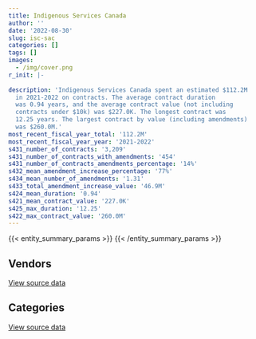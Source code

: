 ```yaml
---
title: Indigenous Services Canada
author: ''
date: '2022-08-30'
slug: isc-sac
categories: []
tags: []
images:
  - /img/cover.png
r_init: |-
  
description: 'Indigenous Services Canada spent an estimated $112.2M
  in 2021-2022 on contracts. The average contract duration
  was 0.94 years, and the average contract value (not including
  contracts under $10k) was $227.0K. The longest contract was
  12.25 years. The largest contract by value (including amendments)
  was $260.0M.'
most_recent_fiscal_year_total: '112.2M'
most_recent_fiscal_year_year: '2021-2022'
s431_number_of_contracts: '3,209'
s431_number_of_contracts_with_amendments: '454'
s431_number_of_contracts_amendments_percentage: '14%'
s432_mean_amendment_increase_percentage: '77%'
s434_mean_number_of_amendments: '1.31'
s433_total_amendment_increase_value: '46.9M'
s424_mean_duration: '0.94'
s421_mean_contract_value: '227.0K'
s425_max_duration: '12.25'
s422_max_contract_value: '260.0M'
---
```


<script src="/rmarkdown-libs/htmlwidgets/htmlwidgets.js"></script>
<link href="/rmarkdown-libs/datatables-css/datatables-crosstalk.css" rel="stylesheet" />
<script src="/rmarkdown-libs/datatables-binding/datatables.js"></script>
<script src="/rmarkdown-libs/jquery/jquery-3.6.0.min.js"></script>
<link href="/rmarkdown-libs/dt-core-bootstrap/css/dataTables.bootstrap.min.css" rel="stylesheet" />
<link href="/rmarkdown-libs/dt-core-bootstrap/css/dataTables.bootstrap.extra.css" rel="stylesheet" />
<script src="/rmarkdown-libs/dt-core-bootstrap/js/jquery.dataTables.min.js"></script>
<script src="/rmarkdown-libs/dt-core-bootstrap/js/dataTables.bootstrap.min.js"></script>
<link href="/rmarkdown-libs/crosstalk/css/crosstalk.min.css" rel="stylesheet" />
<script src="/rmarkdown-libs/crosstalk/js/crosstalk.min.js"></script>
<script src="/rmarkdown-libs/htmlwidgets/htmlwidgets.js"></script>
<link href="/rmarkdown-libs/datatables-css/datatables-crosstalk.css" rel="stylesheet" />
<script src="/rmarkdown-libs/datatables-binding/datatables.js"></script>
<script src="/rmarkdown-libs/jquery/jquery-3.6.0.min.js"></script>
<link href="/rmarkdown-libs/dt-core-bootstrap/css/dataTables.bootstrap.min.css" rel="stylesheet" />
<link href="/rmarkdown-libs/dt-core-bootstrap/css/dataTables.bootstrap.extra.css" rel="stylesheet" />
<script src="/rmarkdown-libs/dt-core-bootstrap/js/jquery.dataTables.min.js"></script>
<script src="/rmarkdown-libs/dt-core-bootstrap/js/dataTables.bootstrap.min.js"></script>
<link href="/rmarkdown-libs/crosstalk/css/crosstalk.min.css" rel="stylesheet" />
<script src="/rmarkdown-libs/crosstalk/js/crosstalk.min.js"></script>

{{< entity_summary_params >}}
{{< /entity_summary_params >}}

## Vendors

<div id="htmlwidget-1" style="width:100%;height:auto;" class="datatables html-widget"></div>
<script type="application/json" data-for="htmlwidget-1">{"x":{"style":"bootstrap","filter":"none","vertical":false,"data":[["<a href=\"/vendors/4_office_automation/\">4 OFFICE AUTOMATION<\/a>","<a href=\"/vendors/abbott/\">ABBOTT<\/a>","<a href=\"/vendors/acklands_grainger/\">ACKLANDS GRAINGER<\/a>","<a href=\"/vendors/acosys_consulting_services/\">ACOSYS CONSULTING SERVICES<\/a>","<a href=\"/vendors/adapt_pharma_canada/\">ADAPT PHARMA CANADA<\/a>","<a href=\"/vendors/adga_group/\">ADGA GROUP<\/a>","<a href=\"/vendors/advanced_business_interiors/\">ADVANCED BUSINESS INTERIORS<\/a>","<a href=\"/vendors/advanced_chippewa_technologies/\">ADVANCED CHIPPEWA TECHNOLOGIES<\/a>","<a href=\"/vendors/advanced_paramedic/\">ADVANCED PARAMEDIC<\/a>","<a href=\"/vendors/als_canada/\">ALS CANADA<\/a>","<a href=\"/vendors/altis_human_resources/\">ALTIS HUMAN RESOURCES<\/a>","<a href=\"/vendors/amdocs/\">AMDOCS<\/a>","<a href=\"/vendors/applied_electonics/\">APPLIED ELECTONICS<\/a>","<a href=\"/vendors/arcadis_canada/\">ARCADIS CANADA<\/a>","<a href=\"/vendors/ari_financial_services/\">ARI FINANCIAL SERVICES<\/a>","<a href=\"/vendors/artemp_personnel_services/\">ARTEMP PERSONNEL SERVICES<\/a>","<a href=\"/vendors/asokan_business_interiors/\">ASOKAN BUSINESS INTERIORS<\/a>","<a href=\"/vendors/avi_spl_canada/\">AVI SPL CANADA<\/a>","<a href=\"/vendors/baxter/\">BAXTER<\/a>","<a href=\"/vendors/bayshore_healthcare/\">BAYSHORE HEALTHCARE<\/a>","<a href=\"/vendors/bdo_canada/\">BDO CANADA<\/a>","<a href=\"/vendors/bell_canada/\">BELL CANADA<\/a>","<a href=\"/vendors/biomerieux_canada/\">BIOMERIEUX CANADA<\/a>","<a href=\"/vendors/bmc_software_canada/\">BMC SOFTWARE CANADA<\/a>","<a href=\"/vendors/boehm_hotel/\">BOEHM HOTEL<\/a>","<a href=\"/vendors/bureau_veritas/\">BUREAU VERITAS<\/a>","<a href=\"/vendors/calian/\">CALIAN<\/a>","<a href=\"/vendors/canada_post/\">CANADA POST<\/a>","<a href=\"/vendors/canadian_bank_note_company/\">CANADIAN BANK NOTE COMPANY<\/a>","<a href=\"/vendors/canadian_corps_of_commissionaires/\">CANADIAN CORPS OF COMMISSIONAIRES<\/a>","<a href=\"/vendors/canadian_development_consultants/\">CANADIAN DEVELOPMENT CONSULTANTS<\/a>","<a href=\"/vendors/canon/\">CANON<\/a>","<a href=\"/vendors/cbci_telecom/\">CBCI TELECOM<\/a>","<a href=\"/vendors/cdci_research/\">CDCI RESEARCH<\/a>","<a href=\"/vendors/cdw_canada/\">CDW CANADA<\/a>","<a href=\"/vendors/charron_human_resources/\">CHARRON HUMAN RESOURCES<\/a>","<a href=\"/vendors/cision_canada/\">CISION CANADA<\/a>","<a href=\"/vendors/cofomo/\">COFOMO<\/a>","<a href=\"/vendors/colliers_project_leaders/\">COLLIERS PROJECT LEADERS<\/a>","<a href=\"/vendors/compucom_canada/\">COMPUCOM CANADA<\/a>","<a href=\"/vendors/compugen/\">COMPUGEN<\/a>","<a href=\"/vendors/convergint_technologies/\">CONVERGINT TECHNOLOGIES<\/a>","<a href=\"/vendors/coradix_technology_consulting/\">CORADIX TECHNOLOGY CONSULTING<\/a>","<a href=\"/vendors/cossette_communications/\">COSSETTE COMMUNICATIONS<\/a>","<a href=\"/vendors/deloitte_and_touche/\">DELOITTE AND TOUCHE<\/a>","<a href=\"/vendors/dillon_consulting/\">DILLON CONSULTING<\/a>","<a href=\"/vendors/donna_cona/\">DONNA CONA<\/a>","<a href=\"/vendors/draeger/\">DRAEGER<\/a>","<a href=\"/vendors/dynabook_canada/\">DYNABOOK CANADA<\/a>","<a href=\"/vendors/dynacare/\">DYNACARE<\/a>","<a href=\"/vendors/dynamic_personnel_consultants/\">DYNAMIC PERSONNEL CONSULTANTS<\/a>","<a href=\"/vendors/ebsco_canada/\">EBSCO CANADA<\/a>","<a href=\"/vendors/eclipsys_solutions/\">ECLIPSYS SOLUTIONS<\/a>","<a href=\"/vendors/ecole_de_langues_abce/\">ECOLE DE LANGUES ABCE<\/a>","<a href=\"/vendors/ecole_de_langues_la_cite/\">ECOLE DE LANGUES LA CITE<\/a>","<a href=\"/vendors/ekos_research_associates/\">EKOS RESEARCH ASSOCIATES<\/a>","<a href=\"/vendors/emergent_biosolutions/\">EMERGENT BIOSOLUTIONS<\/a>","<a href=\"/vendors/ernst_young/\">ERNST YOUNG<\/a>","<a href=\"/vendors/esbe_scientific_industries/\">ESBE SCIENTIFIC INDUSTRIES<\/a>","<a href=\"/vendors/esri/\">ESRI<\/a>","<a href=\"/vendors/evaluation_personnel_selection/\">EVALUATION PERSONNEL SELECTION<\/a>","<a href=\"/vendors/excel_human_resources/\">EXCEL HUMAN RESOURCES<\/a>","<a href=\"/vendors/express_scripts_canada/\">EXPRESS SCRIPTS CANADA<\/a>","<a href=\"/vendors/fast_forward_french/\">FAST FORWARD FRENCH<\/a>","<a href=\"/vendors/fast_track_staffing/\">FAST TRACK STAFFING<\/a>","<a href=\"/vendors/fca_canada/\">FCA CANADA<\/a>","<a href=\"/vendors/ference_company_consulting/\">FERENCE COMPANY CONSULTING<\/a>","<a href=\"/vendors/first_air/\">FIRST AIR<\/a>","<a href=\"/vendors/ford_motor_company/\">FORD MOTOR COMPANY<\/a>","<a href=\"/vendors/fujitsu/\">FUJITSU<\/a>","<a href=\"/vendors/gartner/\">GARTNER<\/a>","<a href=\"/vendors/gc_strategies/\">GC STRATEGIES<\/a>","<a href=\"/vendors/general_electric_canada/\">GENERAL ELECTRIC CANADA<\/a>","<a href=\"/vendors/general_motors/\">GENERAL MOTORS<\/a>","<a href=\"/vendors/getinge_canada/\">GETINGE CANADA<\/a>","<a href=\"/vendors/global_knowledge/\">GLOBAL KNOWLEDGE<\/a>","<a href=\"/vendors/global_upholstery/\">GLOBAL UPHOLSTERY<\/a>","<a href=\"/vendors/golder_associates/\">GOLDER ASSOCIATES<\/a>","<a href=\"/vendors/goss_gilroy/\">GOSS GILROY<\/a>","<a href=\"/vendors/grand_toy/\">GRAND TOY<\/a>","<a href=\"/vendors/graybridge_international_consulting/\">GRAYBRIDGE INTERNATIONAL CONSULTING<\/a>","<a href=\"/vendors/hitrac/\">HITRAC<\/a>","<a href=\"/vendors/hypertec/\">HYPERTEC<\/a>","<a href=\"/vendors/ibm_canada/\">IBM CANADA<\/a>","<a href=\"/vendors/ifathom/\">IFATHOM<\/a>","<a href=\"/vendors/imperial_oil/\">IMPERIAL OIL<\/a>","<a href=\"/vendors/info_tech_research_group/\">INFO TECH RESEARCH GROUP<\/a>","<a href=\"/vendors/integra_networks/\">INTEGRA NETWORKS<\/a>","<a href=\"/vendors/ipss/\">IPSS<\/a>","<a href=\"/vendors/iron_mountain/\">IRON MOUNTAIN<\/a>","<a href=\"/vendors/itex/\">ITEX<\/a>","<a href=\"/vendors/johnson_controls_canada/\">JOHNSON CONTROLS CANADA<\/a>","<a href=\"/vendors/konica_minolta_business_solutions/\">KONICA MINOLTA BUSINESS SOLUTIONS<\/a>","<a href=\"/vendors/kpmg/\">KPMG<\/a>","<a href=\"/vendors/kubota_canada/\">KUBOTA CANADA<\/a>","<a href=\"/vendors/levitt_safety/\">LEVITT SAFETY<\/a>","<a href=\"/vendors/lionbridge/\">LIONBRIDGE<\/a>","<a href=\"/vendors/lro_staffing/\">LRO STAFFING<\/a>","<a href=\"/vendors/lumina_it/\">LUMINA IT<\/a>","<a href=\"/vendors/macdonald_dettwiler_and_associates/\">MACDONALD DETTWILER AND ASSOCIATES<\/a>","<a href=\"/vendors/makwa_resourcing/\">MAKWA RESOURCING<\/a>","<a href=\"/vendors/maxsys_staffing_and_consulting/\">MAXSYS STAFFING AND CONSULTING<\/a>","<a href=\"/vendors/mckesson_canada/\">MCKESSON CANADA<\/a>","<a href=\"/vendors/media_q/\">MEDIA Q<\/a>","<a href=\"/vendors/medtronic_canada/\">MEDTRONIC CANADA<\/a>","<a href=\"/vendors/mgis/\">MGIS<\/a>","<a href=\"/vendors/microsoft_canada/\">MICROSOFT CANADA<\/a>","<a href=\"/vendors/ministry_of_finance/\">MINISTRY OF FINANCE<\/a>","<a href=\"/vendors/mitsubishi_motor_sales/\">MITSUBISHI MOTOR SALES<\/a>","<a href=\"/vendors/mnp/\">MNP<\/a>","<a href=\"/vendors/mobile_resource_group/\">MOBILE RESOURCE GROUP<\/a>","<a href=\"/vendors/morpho_canada/\">MORPHO CANADA<\/a>","<a href=\"/vendors/nations_translation_group/\">NATIONS TRANSLATION GROUP<\/a>","<a href=\"/vendors/nattiq/\">NATTIQ<\/a>","<a href=\"/vendors/nisha_techonologies/\">NISHA TECHONOLOGIES<\/a>","<a href=\"/vendors/nitam_solutions/\">NITAM SOLUTIONS<\/a>","<a href=\"/vendors/northern_micro/\">NORTHERN MICRO<\/a>","<a href=\"/vendors/nova_networks/\">NOVA NETWORKS<\/a>","<a href=\"/vendors/nua_office/\">NUA OFFICE<\/a>","<a href=\"/vendors/ontario_dental_association/\">ONTARIO DENTAL ASSOCIATION<\/a>","<a href=\"/vendors/onx_enterprise_solutions/\">ONX ENTERPRISE SOLUTIONS<\/a>","<a href=\"/vendors/openframe_technologies/\">OPENFRAME TECHNOLOGIES<\/a>","<a href=\"/vendors/opentext/\">OPENTEXT<\/a>","<a href=\"/vendors/optiv_canada_federal/\">OPTIV CANADA FEDERAL<\/a>","<a href=\"/vendors/oracle_canada/\">ORACLE CANADA<\/a>","<a href=\"/vendors/orangutech/\">ORANGUTECH<\/a>","<a href=\"/vendors/pal_aerospace/\">PAL AEROSPACE<\/a>","<a href=\"/vendors/paladin_group/\">PALADIN GROUP<\/a>","<a href=\"/vendors/pitney_bowes/\">PITNEY BOWES<\/a>","<a href=\"/vendors/pleiad_canada/\">PLEIAD CANADA<\/a>","<a href=\"/vendors/podolinsky_equipment/\">PODOLINSKY EQUIPMENT<\/a>","<a href=\"/vendors/prologic_systems/\">PROLOGIC SYSTEMS<\/a>","<a href=\"/vendors/promaxis/\">PROMAXIS<\/a>","<a href=\"/vendors/proquest/\">PROQUEST<\/a>","<a href=\"/vendors/prosci_canada/\">PROSCI CANADA<\/a>","<a href=\"/vendors/purespirit_solutions/\">PURESPIRIT SOLUTIONS<\/a>","<a href=\"/vendors/qmr/\">QMR<\/a>","<a href=\"/vendors/quantum_management_services/\">QUANTUM MANAGEMENT SERVICES<\/a>","<a href=\"/vendors/quintet_consulting/\">QUINTET CONSULTING<\/a>","<a href=\"/vendors/r_e_gilmore_investments/\">R E GILMORE INVESTMENTS<\/a>","<a href=\"/vendors/r_r_international_translation/\">R R INTERNATIONAL TRANSLATION<\/a>","<a href=\"/vendors/raymond_chabot_grant_thornton/\">RAYMOND CHABOT GRANT THORNTON<\/a>","<a href=\"/vendors/ricoh/\">RICOH<\/a>","<a href=\"/vendors/s_p_global_market_intelligence/\">S P GLOBAL MARKET INTELLIGENCE<\/a>","<a href=\"/vendors/salesforce_canada/\">SALESFORCE CANADA<\/a>","<a href=\"/vendors/samson_associes/\">SAMSON ASSOCIES<\/a>","<a href=\"/vendors/sas_institute/\">SAS INSTITUTE<\/a>","<a href=\"/vendors/scalar_decisions/\">SCALAR DECISIONS<\/a>","<a href=\"/vendors/siemens/\">SIEMENS<\/a>","<a href=\"/vendors/simplex_grinnell/\">SIMPLEX GRINNELL<\/a>","<a href=\"/vendors/slr_consulting_canada/\">SLR CONSULTING CANADA<\/a>","<a href=\"/vendors/snc_lavalin/\">SNC LAVALIN<\/a>","<a href=\"/vendors/softchoice/\">SOFTCHOICE<\/a>","<a href=\"/vendors/st_joseph_print_group/\">ST JOSEPH PRINT GROUP<\/a>","<a href=\"/vendors/steris_canada/\">STERIS CANADA<\/a>","<a href=\"/vendors/stratos/\">STRATOS<\/a>","<a href=\"/vendors/stryker_canada/\">STRYKER CANADA<\/a>","<a href=\"/vendors/subaru_canada/\">SUBARU CANADA<\/a>","<a href=\"/vendors/supremex/\">SUPREMEX<\/a>","<a href=\"/vendors/systemscope/\">SYSTEMSCOPE<\/a>","<a href=\"/vendors/tag_hr/\">TAG HR<\/a>","<a href=\"/vendors/teknion/\">TEKNION<\/a>","<a href=\"/vendors/teksystems_canada/\">TEKSYSTEMS CANADA<\/a>","<a href=\"/vendors/telecom_computer_services/\">TELECOM COMPUTER SERVICES<\/a>","<a href=\"/vendors/tenaquip/\">TENAQUIP<\/a>","<a href=\"/vendors/the_aim_group/\">THE AIM GROUP<\/a>","<a href=\"/vendors/the_right_door_consulting/\">THE RIGHT DOOR CONSULTING<\/a>","<a href=\"/vendors/the_stevens_company/\">THE STEVENS COMPANY<\/a>","<a href=\"/vendors/the_vcan_group/\">THE VCAN GROUP<\/a>","<a href=\"/vendors/thermo_fisher_scientific/\">THERMO FISHER SCIENTIFIC<\/a>","<a href=\"/vendors/thg_the_history_group/\">THG THE HISTORY GROUP<\/a>","<a href=\"/vendors/thyssenkrupp_elevator/\">THYSSENKRUPP ELEVATOR<\/a>","<a href=\"/vendors/tiree/\">TIREE<\/a>","<a href=\"/vendors/toromont/\">TOROMONT<\/a>","<a href=\"/vendors/toshiba_canada/\">TOSHIBA CANADA<\/a>","<a href=\"/vendors/totem_offisource/\">TOTEM OFFISOURCE<\/a>","<a href=\"/vendors/toyota/\">TOYOTA<\/a>","<a href=\"/vendors/tpg_technology_consultants/\">TPG TECHNOLOGY CONSULTANTS<\/a>","<a href=\"/vendors/transwest_air/\">TRANSWEST AIR<\/a>","<a href=\"/vendors/turtle_island_staffing/\">TURTLE ISLAND STAFFING<\/a>","<a href=\"/vendors/university_of_alberta/\">UNIVERSITY OF ALBERTA<\/a>","<a href=\"/vendors/university_of_ottawa/\">UNIVERSITY OF OTTAWA<\/a>","<a href=\"/vendors/vwr_international/\">VWR INTERNATIONAL<\/a>","<a href=\"/vendors/wampum_records/\">WAMPUM RECORDS<\/a>","<a href=\"/vendors/wood_canada/\">WOOD CANADA<\/a>","<a href=\"/vendors/xerox/\">XEROX<\/a>","<a href=\"/vendors/zoll_medical_canada/\">ZOLL MEDICAL CANADA<\/a>"],[3652.15,69228.33,12070.02,null,null,8436.69,36531.06,470717.49,1181651.36,1909781.24,594723.61,353944.5,27863.05,71063.34,null,468648.42,141628.85,null,null,30288.91,244649.24,485131.26,null,null,null,182145.89,209638.54,null,18155.04,51323.86,10381.35,25730.05,null,38782.01,188004.56,null,39413.84,null,469815.62,280658.61,null,null,298464.2,473033.82,154530.34,null,5126664.27,null,null,null,46962.95,101845.37,712.47,81406.93,null,null,null,360410.94,null,31474.1,null,130454.98,21224022.25,16000,null,65480.1,16209.92,null,null,25088.4,90441.7,105090,null,null,null,447.49,24824.1,null,null,19262.25,null,null,105911.13,576794.84,55762.88,null,null,28133.81,669540.54,703931.92,null,null,null,78973.43,null,null,38624.34,null,3298.92,null,null,49558.38,null,null,null,null,null,2453758.97,null,93613.29,147073.33,null,null,26816.36,934688.48,126802.04,2233353.31,null,null,256758.06,13043.47,26247.76,154521.39,null,1313014.32,null,null,null,null,75543.09,null,null,22126.04,5198.33,null,null,993568.76,63149.4,48821.23,13863.15,null,177600.61,29574.54,102158.18,null,316720.39,null,1862.93,null,60172.17,7701.97,76370.6,11237.82,39512.3,null,38655.94,11558.4,23473.8,null,null,12362.43,null,null,null,null,25879.12,404871.71,44935,49554.23,null,156673.74,null,336057.81,47790.33,492670.22,null,null,null,1467523.55,80800.65,null,7369.06,null,609820.67,416173.42,11744.94,null],[11046.99,54091.12,null,null,null,48868.97,null,null,3574251.23,2104055.95,853942.6,null,382460.86,40706.19,null,422980.67,null,null,37467.02,65276.24,259893.11,772782.05,null,null,null,182644.92,531554.86,null,249052.34,null,null,47961.13,null,42913.11,null,20676.34,52840.54,null,948395.03,null,null,null,211893.97,null,90601.35,null,4455679.81,null,344735.3,null,null,317950.92,17913.48,19823.56,18645,26549.65,null,361398.37,null,28472.17,56120.37,466442.97,21282170.26,22500,14595,161780.75,108725.08,null,749120.37,66983.58,483841.18,null,95850.51,52588.07,null,23397.39,null,null,null,18857.16,null,null,null,836260.1,null,336272.07,null,11873.85,null,489626.72,null,26748.19,42757.51,128424.25,29111.85,16690.77,38730.16,6137.87,11390.63,null,null,null,null,null,null,null,1958738.29,3053277.1,392382.9,17325,148288.81,15437.42,null,76083.64,1467341.96,null,99557.59,null,null,687981.02,68899.82,93268.75,352678.43,null,410535.23,41767.67,null,38908.14,null,null,96994.86,131350.71,30374.03,56175.51,null,19973.87,878733.46,100253.88,38250.79,null,null,null,59124.63,93761.62,null,370715.86,null,21346.02,9518.6,null,60515.48,53150.32,63457.55,null,6583.4,226433.21,53587.8,254500.57,null,14496.16,47515.24,null,28189.83,null,null,103194.69,406052.93,null,null,26162.33,null,11684.66,775832.12,36217.13,null,null,null,null,2972029.78,null,null,63283.97,21840,null,199559.96,169829.95,111198.09],[11016.81,null,null,1225.46,184000,null,117375.89,121333.09,5244366.75,2098307.16,481431.47,1475402.6,13859.56,null,null,301378.45,8835.53,42522.33,652925.61,12375322.72,32589.29,null,21977.56,27635.86,4329721.76,182145.89,515885.43,null,727232.83,775780.15,null,41208.05,null,null,190176.56,67980.86,null,14238.26,326886.23,null,16046.9,null,39321.45,1026730.09,33900,null,666859.41,52185.42,2000929.17,null,null,55249.7,null,88711.88,null,26992.15,692911.8,null,297618.05,106642.45,83950.56,162234.49,5175172.55,84259.72,48913.54,792749.68,null,null,77484.23,null,null,null,null,756080.22,5473.75,1150.69,null,null,16356.59,null,44054.97,98715.75,159146.27,681743.15,null,382742.44,null,null,null,433118.9,355.88,58272.84,88652.19,null,null,32321.82,5059,1737.13,null,36792,null,null,2487418.19,5004.09,92987.47,null,2473813.97,2715397.92,null,37361.75,88459.99,null,57162.51,null,536389.39,null,3503756.51,10040.1,29872.54,1257953.53,34492.5,null,22724.13,null,1700064.77,26806.86,null,5024.76,1677.64,null,27979.29,38481.24,53364.08,4414.63,39676.35,490358.53,987267.95,null,null,10223.58,2127.38,170162.87,92054.51,null,278871.86,60350.63,89479.19,null,68852.99,null,null,null,855883.85,14917.99,15808.82,39800,176242.06,11847.42,null,51369.9,null,12287.33,85981.27,145275.93,13549.27,12710.34,330644.49,311936.2,null,52402.14,null,15565.33,null,696605.95,null,6180.49,432927.73,36792,8161003.96,null,3350.26,21194.97,null,null,null,117316.36,34182.48],[11016.81,46479.12,null,46814.55,null,null,601934.05,305209.19,3979134.03,1770738.18,310309.95,1475402.6,null,0,17012.72,315865.59,107499.01,null,253249.33,13899695.84,232132.5,null,null,null,2170792,182145.89,704306.9,22600,727232.83,911928.16,null,30980.97,158132.43,null,359445.52,null,26469.12,39.12,412873.49,null,2243.43,2667.88,39233.6,860275.25,207420.69,0,372694.91,56373.48,null,229272.75,null,315596.63,null,96953.77,null,null,5089060.96,null,null,680328.42,109509.5,119473.98,null,120961.24,114293.53,null,null,79225.42,691068.92,null,258317.79,null,44075.85,80819.06,6185.5,null,21512.24,0,19955.04,null,386699.54,null,299694.69,2439641.83,null,530088.04,114752.48,null,36842.71,863175.91,18251.67,1512.35,96926.99,null,null,null,119216.62,null,null,null,13650,null,1894324.57,86975.91,7615.15,0,2971828.3,1738847.21,null,43981.25,81789.66,null,189150.12,25000.02,190620.36,null,3773591.84,10540.91,153570.07,2215649.48,null,null,94900.79,53697.12,1620257.23,27318.06,406800,8990.37,8316.16,null,null,null,53364.08,52083.9,null,312026.17,1008325.4,null,null,null,146880.55,286948.32,289186.39,null,37665.81,51901.76,156740.71,null,57972.1,null,26167.05,null,492634.19,null,9268.73,null,72298.49,74193,10585.75,18014.65,null,63167.27,null,null,null,42050.91,191555.62,null,null,62680.11,null,15565.33,null,123246.48,null,75196.02,null,null,7100814.29,52510.59,13895.99,14537.51,null,null,null,100427.27,22084.55]],"container":"<table class=\"table table-striped table-hover row-border order-column display\">\n  <thead>\n    <tr>\n      <th>Vendor<\/th>\n      <th>2018-2019<\/th>\n      <th>2019-2020<\/th>\n      <th>2020-2021<\/th>\n      <th>2021-2022<\/th>\n    <\/tr>\n  <\/thead>\n<\/table>","options":{"order":[[4,"desc"]],"pageLength":10,"autoWidth":true,"columnDefs":[{"targets":1,"render":"function(data, type, row, meta) {\n    return type !== 'display' ? data : DTWidget.formatCurrency(data, \"$\", 2, 3, \",\", \".\", true, null);\n  }"},{"targets":2,"render":"function(data, type, row, meta) {\n    return type !== 'display' ? data : DTWidget.formatCurrency(data, \"$\", 2, 3, \",\", \".\", true, null);\n  }"},{"targets":3,"render":"function(data, type, row, meta) {\n    return type !== 'display' ? data : DTWidget.formatCurrency(data, \"$\", 2, 3, \",\", \".\", true, null);\n  }"},{"targets":4,"render":"function(data, type, row, meta) {\n    return type !== 'display' ? data : DTWidget.formatCurrency(data, \"$\", 2, 3, \",\", \".\", true, null);\n  }"},{"width":"16%","targets":[1,2,3,4]},{"className":"dt-right","targets":[1,2,3,4]}],"orderClasses":false}},"evals":["options.columnDefs.0.render","options.columnDefs.1.render","options.columnDefs.2.render","options.columnDefs.3.render"],"jsHooks":[]}</script>
<p class="text-right">
<a href="https://github.com/GoC-Spending/contracts-data/tree/main/data/out/departments/isc-sac/summary_by_fiscal_year_by_vendor.csv" class="source-data-link btn btn-link">View source data</a>
</p>

## Categories

<div id="htmlwidget-2" style="width:100%;height:auto;" class="datatables html-widget"></div>
<script type="application/json" data-for="htmlwidget-2">{"x":{"style":"bootstrap","filter":"none","vertical":false,"data":[["<a href=\"/categories/other/\">(Other)<\/a>","<a href=\"/categories/facilities_and_construction/\">Facilities and construction<\/a>","<a href=\"/categories/office_management/\">Office management<\/a>","<a href=\"/categories/professional_services/\">Professional services<\/a>","<a href=\"/categories/information_technology/\">Information technology<\/a>","<a href=\"/categories/medical/\">Medical<\/a>","<a href=\"/categories/transportation_and_logistics/\">Transportation and logistics<\/a>","<a href=\"/categories/industrial_products_and_services/\">Industrial products and services<\/a>","<a href=\"/categories/travel/\">Travel<\/a>","<a href=\"/categories/security_and_protection/\">Security and protection<\/a>","<a href=\"/categories/human_capital/\">Human capital<\/a>"],[10163.9,1217024.76,1011271.33,18017460.78,9836052.2,38247096.38,268470.87,904861.1,2101381.84,51323.86,888784.06],[12156.82,603948.03,1772657.49,18873873.39,8434793.19,45592330.84,2551436.49,1034305.92,3307460.03,null,1526916.18],[85226.35,1455177.21,2344232.82,14066565.44,15709627.7,63535915.71,11971321.53,1731321.65,14188360.21,837877.04,1297661.94],[125419.8,1389276.2,2241155.65,14386444.07,16784224.66,54895591.47,2168290.83,2649237.39,13288412.27,1548072.37,2727799.83]],"container":"<table class=\"table table-striped table-hover row-border order-column display\">\n  <thead>\n    <tr>\n      <th>Category<\/th>\n      <th>2018-2019<\/th>\n      <th>2019-2020<\/th>\n      <th>2020-2021<\/th>\n      <th>2021-2022<\/th>\n    <\/tr>\n  <\/thead>\n<\/table>","options":{"order":[[4,"desc"]],"dom":"t","pageLength":30,"autoWidth":true,"columnDefs":[{"targets":1,"render":"function(data, type, row, meta) {\n    return type !== 'display' ? data : DTWidget.formatCurrency(data, \"$\", 2, 3, \",\", \".\", true, null);\n  }"},{"targets":2,"render":"function(data, type, row, meta) {\n    return type !== 'display' ? data : DTWidget.formatCurrency(data, \"$\", 2, 3, \",\", \".\", true, null);\n  }"},{"targets":3,"render":"function(data, type, row, meta) {\n    return type !== 'display' ? data : DTWidget.formatCurrency(data, \"$\", 2, 3, \",\", \".\", true, null);\n  }"},{"targets":4,"render":"function(data, type, row, meta) {\n    return type !== 'display' ? data : DTWidget.formatCurrency(data, \"$\", 2, 3, \",\", \".\", true, null);\n  }"},{"width":"16%","targets":[1,2,3,4]},{"className":"dt-right","targets":[1,2,3,4]}],"orderClasses":false,"lengthMenu":[10,25,30,50,100]}},"evals":["options.columnDefs.0.render","options.columnDefs.1.render","options.columnDefs.2.render","options.columnDefs.3.render"],"jsHooks":[]}</script>
<p class="text-right">
<a href="https://github.com/GoC-Spending/contracts-data/tree/main/data/out/departments/isc-sac/summary_by_fiscal_year_by_category.csv" class="source-data-link btn btn-link">View source data</a>
</p>
